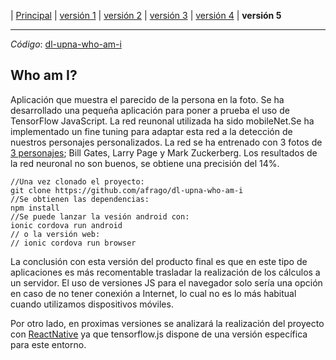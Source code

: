 | [Principal](./index.html) | [versión 1](./dl-upna-Face-Recognition-01-CNN.html) |  [versión 2](./dl-upna-Face-Recognition-02-VGGFace2Keras.html) | [versión 3](./dl-upna-Face-Recognition-03-VGGFace2Keras-Architectures.html) |  [versión 4](./dl-upna-Face-Recognition-04-FineTuning.html) | **versión 5**

----

*Código*: [dl-upna-who-am-i](https://github.com/afrago/dl-upna-who-am-i/)

## Who am I?

Aplicación que muestra el parecido de la persona en la foto.
Se ha desarrollado una pequeña aplicación para poner a prueba el uso de TensorFlow JavaScript.
La red reunonal utilizada ha sido mobileNet.Se ha implementado un fine tuning para adaptar esta red a la detección de nuestros personajes personalizados. La red se ha entrenado con 3 fotos de [3 personajes](./dl-upna-who-am-i.html/src/assets/data); Bill Gates, Larry Page y Mark Zuckerberg. Los resultados de la red neuronal no son buenos, se obtiene una precisión del 14%.

    //Una vez clonado el proyecto:
    git clone https://github.com/afrago/dl-upna-who-am-i
    //Se obtienen las dependencias: 
    npm install
    //Se puede lanzar la vesión android con: 
    ionic cordova run android
    // o la versión web: 
    // ionic cordova run browser
    

La conclusión con esta versión del producto final es que en este tipo de aplicaciones es más recomentable trasladar la realización de los cálculos a un servidor. El uso de versiones JS para el navegador solo sería una opción en caso de no tener conexión a Internet, lo cual no es lo más habitual cuando utilizamos dispositivos móviles.

Por otro lado, en proximas versiones se analizará la realización del proyecto con [ReactNative](https://blog.tensorflow.org/2020/02/tensorflowjs-for-react-native-is-here.html) ya que tensorflow.js dispone de una versión específica para este entorno.



